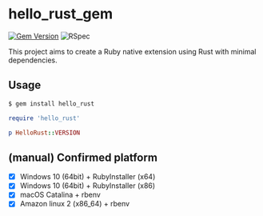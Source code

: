 # hello_rust_gem

[![Gem Version](https://badge.fury.io/rb/hello_rust.svg)](https://badge.fury.io/rb/hello_rust)
![RSpec](https://github.com/irxground/hello_rust_gem/workflows/RSpec/badge.svg)

This project aims to create a Ruby native extension using Rust with minimal dependencies.

## Usage

```sh
$ gem install hello_rust
```

```ruby
require 'hello_rust'

p HelloRust::VERSION
```


## (manual) Confirmed platform

- [x] Windows 10 (64bit) + RubyInstaller (x64)
- [x] Windows 10 (64bit) + RubyInstaller (x86)
- [x] macOS Catalina + rbenv
- [x] Amazon linux 2 (x86_64) + rbenv
